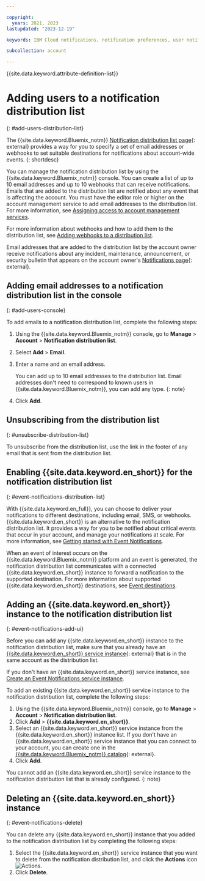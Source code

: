 ```yaml
---

copyright:
  years: 2021, 2023
lastupdated: "2023-12-19"

keywords: IBM Cloud notifications, notification preferences, user notifications, distribution list, notification distribution list

subcollection: account

---
```


{{site.data.keyword.attribute-definition-list}}

# Adding users to a notification distribution list
{: #add-users-distribution-list}

The {{site.data.keyword.Bluemix_notm}} [Notification distribution list page](/account/notifications-distribution-list){: external} provides a way for you to specify a set of email addresses or webhooks to set suitable destinations for notifications about account-wide events.
{: shortdesc}

You can manage the notification distribution list by using the {{site.data.keyword.Bluemix_notm}} console. You can create a list of up to 10 email addresses and up to 10 webhooks that can receive notifications. Emails that are added to the distribution list are notified about any event that is affecting the account. You must have the editor role or higher on the account management service to add email addresses to the distribution list. For more information, see [Assigning access to account management services](/docs/account?topic=account-account-services).

For more information about webhooks and how to add them to the distribution list, see [Adding webhooks to a distribution list](/docs/account?topic=account-webhook-distribution-list).

Email addresses that are added to the distribution list by the account owner receive notifications about any incident, maintenance, announcement, or security bulletin that appears on the account owner's [Notifications page](/notifications){: external}.

## Adding email addresses to a notification distribution list in the console
{: #add-users-console}

To add emails to a notification distribution list, complete the following steps:
1. Using the {{site.data.keyword.Bluemix_notm}} console, go to **Manage** > **Account** > **Notification distribution list**.
2. Select **Add** > **Email**.
3. Enter a name and an email address.

    You can add up to 10 email addresses to the distribution list. Email addresses don't need to correspond to known users in {{site.data.keyword.Bluemix_notm}}, you can add any type.
    {: note}

4. Click **Add**.

## Unsubscribing from the distribution list
{: #unsubscribe-distribution-list}

To unsubscribe from the distribution list, use the link in the footer of any email that is sent from the distribution list.

## Enabling {{site.data.keyword.en_short}} for the notification distribution list
{: #event-notifications-distribution-list}

With {{site.data.keyword.en_full}}, you can choose to deliver your notifications to different destinations, including email, SMS, or webhooks. {{site.data.keyword.en_short}} is an alternative to the notification distribution list. It provides a way for you to be notified about critical events that occur in your account, and manage your notifications at scale. For more information, see [Getting started with Event Notifications](/docs/event-notifications?topic=event-notifications-getting-started).

When an event of interest occurs on the {{site.data.keyword.Bluemix_notm}} platform and an event is generated, the notification distribution list communicates with a connected {{site.data.keyword.en_short}} instance to forward a notification to the supported destination. For more information about supported {{site.data.keyword.en_short}} destinations, see [Event destinations](/docs/event-notifications?topic=event-notifications-en-destination).

## Adding an {{site.data.keyword.en_short}} instance to the notification distribution list
{: #event-notifications-add-ui}

Before you can add any {{site.data.keyword.en_short}} instance to the notification distribution list, make sure that you already have an [{{site.data.keyword.en_short}} service instance](/catalog/services/event-notifications){: external} that is in the same account as the distribution list.

If you don't have an {{site.data.keyword.en_short}} service instance, see [Create an Event Notifications service instance](/docs/event-notifications?topic=event-notifications-en-create-en-instance).

To add an existing {{site.data.keyword.en_short}} service instance to the notification distribution list, complete the following steps:

1. Using the {{site.data.keyword.Bluemix_notm}} console, go to **Manage** > **Account** > **Notification distribution list**.
1. Click **Add** > **{{site.data.keyword.en_short}}**.
1. Select an {{site.data.keyword.en_short}} service instance from the {{site.data.keyword.en_short}} instance list. If you don't have an {{site.data.keyword.en_short}} service instance that you can connect to your account, you can create one in the [{{site.data.keyword.Bluemix_notm}} catalog](/catalog/services/event-notifications){: external}.
1. Click **Add**.

You cannot add an {{site.data.keyword.en_short}} service instance to the notification distribution list that is already configured.
{: note}

## Deleting an {{site.data.keyword.en_short}} instance
{: #event-notifications-delete}

You can delete any {{site.data.keyword.en_short}} instance that you added to the notification distribution list by completing the following steps:

1. Select the {{site.data.keyword.en_short}} service instance that you want to delete from the notification distribution list, and click the **Actions** icon ![Actions](../icons/action-menu-icon.svg "Actions").
1. Click **Delete**.
